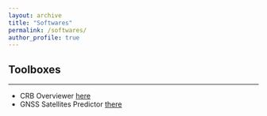```yaml
---
layout: archive
title: "Softwares"
permalink: /softwares/
author_profile: true
---
```


## Toolboxes
---
- CRB Overviewer [here](/software/crb-overviewer)
- GNSS Satellites Predictor [there](/software/gnss-sat-predictor)


